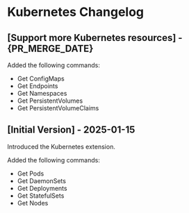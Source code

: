 # Kubernetes Changelog

## [Support more Kubernetes resources] - {PR_MERGE_DATE}

Added the following commands:

- Get ConfigMaps
- Get Endpoints
- Get Namespaces
- Get PersistentVolumes
- Get PersistentVolumeClaims

## [Initial Version] - 2025-01-15

Introduced the Kubernetes extension.

Added the following commands:

- Get Pods
- Get DaemonSets
- Get Deployments
- Get StatefulSets
- Get Nodes
